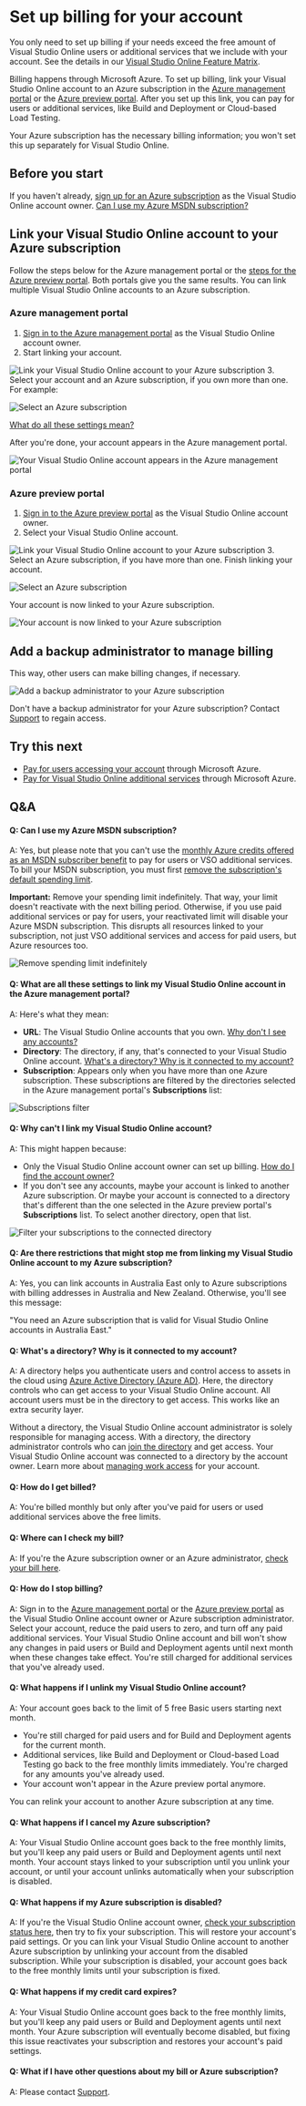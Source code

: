 <properties
	pageTitle="Set up billing for your account"
  description="Set up billing for your account"
  services="visual-studio-online"
  documentationCenter = ""
  authors="terryaustin"
  manager="terryaustin"
  editor="terryaustin" /> 

# Set up billing for your account


You only need to set up billing if your needs exceed the free amount 
of Visual Studio Online users or additional services that we include 
with your account. See the details in our 
[Visual Studio Online Feature Matrix](https://www.visualstudio.com/pricing/visual-studio-online-feature-matrix-vs).



Billing happens through Microsoft Azure. To set up billing,
link your Visual Studio Online account to an Azure subscription
in the [Azure management portal](https://manage.windowsazure.com)
or the [Azure preview portal](https://portal.azure.com). 
After you set up this link, you can pay for users or additional services,
like Build and Deployment or Cloud-based Load Testing.



Your Azure subscription has the necessary billing information; 
you won't set this up separately for Visual Studio Online.


## Before you start


If you haven't already, 
[sign up for an Azure subscription](https://account.windowsazure.com/subscriptions/)
as the Visual Studio Online account owner. 
[Can I use my Azure MSDN subscription?](set-up-billing-for-your-account-vs.md#AzureMSDNSubscription)






## Link your Visual Studio Online account to your Azure subscription


Follow the steps below for the Azure management portal or the 
[steps for the Azure preview portal](set-up-billing-for-your-account-vs.md#AzurePortal). Both portals give you the same results.
You can link multiple Visual Studio Online accounts to an Azure subscription.


### Azure management portal

1. [Sign in to the Azure management portal](https://manage.windowsazure.com/) 
as the Visual Studio Online account owner.
2. Start linking your account.



![Link your Visual Studio Online account to your Azure subscription](./media/set-up-billing-for-your-account-vs/AzureDeveloperServicesStart.png)
3. Select your account and an Azure subscription, if you own more than one. For example:



![Select an Azure subscription](./media/set-up-billing-for-your-account-vs/AzureProvideAccountName.png)



[What do all these settings mean?](set-up-billing-for-your-account-vs.md#SettingsDescription)



After you're done, your account appears in the Azure management portal.



![Your Visual Studio Online account appears in the Azure management portal](./media/set-up-billing-for-your-account-vs/AzureAccountNowLinked.png)





### Azure preview portal

1. [Sign in to the Azure preview portal](https://portal.azure.com/) 
as the Visual Studio Online account owner.
2. Select your Visual Studio Online account.



![Link your Visual Studio Online account to your Azure subscription](./media/set-up-billing-for-your-account-vs/AP_VSO_StartLink.png)
3. Select an Azure subscription, if you have more than one. Finish linking your account.



![Select an Azure subscription](./media/set-up-billing-for-your-account-vs/AP_VSO_SelectSubscription.png)



Your account is now linked to your Azure subscription.



![Your account is now linked to your Azure subscription](./media/set-up-billing-for-your-account-vs/AP_VSO_Linked.png)





## Add a backup administrator to manage billing


This way, other users can make billing changes, if necessary.



![Add a backup administrator to your Azure subscription](./media/set-up-billing-for-your-account-vs/AzureAddSubscriptionAdmin.png)



Don't have a backup administrator for your Azure subscription? Contact 
[Support](http://azure.microsoft.com/en-us/support/options/) to regain access.


## Try this next

- [Pay for users accessing your account](get-more-user-licenses-vs.md) through Microsoft Azure.
- [Pay for Visual Studio Online additional services](get-more-build-or-load-testing-vs.md) 
through Microsoft Azure.

## Q&amp;A

#### Q: Can I use my Azure MSDN subscription?


A: Yes, but please note that you can't use the
[monthly Azure credits offered as an MSDN subscriber benefit](https://azure.microsoft.com/en-us/pricing/member-offers/msdn-benefits-details/) 
to pay for users or VSO additional services. To bill your MSDN subscription, you must first 
[remove the subscription's default spending limit](https://azure.microsoft.com/en-us/pricing/spending-limits/).



**Important:** Remove your spending limit indefinitely. 
That way, your limit doesn't reactivate with the next billing period. 
Otherwise, if you use paid additional services or pay for users, 
your reactivated limit will disable your Azure MSDN subscription. 
This disrupts all resources linked to your subscription, 
not just VSO additional services and access for paid users, but Azure resources too.



![Remove spending limit indefinitely](./media/set-up-billing-for-your-account-vs/azure-remove-spending-limit.png)






#### Q:    What are all these settings to link my Visual Studio Online account in the Azure management portal?


A:    Here's what they mean:


- **URL**: The Visual Studio Online accounts that you own. 
[Why don't I see any accounts?](set-up-billing-for-your-account-vs.md#CannotLinkVSOAccount)
- **Directory**: The directory, if any, 
that's connected to your Visual Studio Online account. 
[What's a directory? Why is it connected to my account?](set-up-billing-for-your-account-vs.md#WhyDirectory)
- **Subscription**: Appears only when you have more than one Azure subscription. 
These subscriptions are filtered by the directories selected in the Azure 
management portal's **Subscriptions** list:



![Subscriptions filter](./media/set-up-billing-for-your-account-vs/AzureSubscriptionsFilter.png)





#### Q:    Why can't I link my Visual Studio Online account?


A:  This might happen because:


- Only the Visual Studio Online account owner can set up billing. 
[How do I find the account owner?](change-account-ownership-vs.md#FindAccountOwner)
- If you don't see any accounts, maybe your account is linked to another Azure subscription. 
Or maybe your account is connected to a directory that's different than the one selected in the 
Azure preview portal's **Subscriptions** list. To select another directory, open that list.



![Filter your subscriptions to the connected directory ](./media/set-up-billing-for-your-account-vs/AzureSubscriptionsFilter.png)





#### Q:    Are there restrictions that might stop me from linking my Visual Studio Online account to my Azure subscription?


A:  Yes, you can link accounts in Australia East only to Azure subscriptions with billing addresses
 in Australia and New Zealand. Otherwise, you'll see this message:



"You need an Azure subscription that is valid for Visual Studio Online accounts in Australia East."


#### Q:    What's a directory? Why is it connected to my account?


A:    A directory helps you authenticate users and control access to assets in the cloud using 
[Azure Active Directory (Azure AD)](http://azure.microsoft.com/en-us/documentation/articles/active-directory-whatis/). 
Here, the directory controls who can get access to your Visual Studio Online account. 
All account users must be in the directory to get access. This works like an extra 
security layer.



Without a directory, the Visual Studio Online account administrator 
is solely responsible for managing access. With a directory, 
the directory administrator controls who can 
[join the directory](https://msdn.microsoft.com/library/azure/hh967632.aspx) 
and get access. Your Visual Studio Online account was connected 
to a directory by the account owner. Learn more about 
[managing work access](manage-organization-access-for-your-account-vs.md) 
for your account.






#### Q:    How do I get billed?


A:    You're billed monthly but only after you've paid for users 
or used additional services above the free limits.


#### Q:    Where can I check my bill?


A:    If you're the Azure subscription owner or an Azure administrator, 
[check your bill here](https://account.windowsazure.com/Subscriptions).


#### Q:    How do I stop billing?


A:    Sign in to the [Azure management portal](https://manage.windowsazure.com/) 
or the [Azure preview portal](https://portal.azure.com/) 
as the Visual Studio Online account owner or Azure subscription administrator. 
Select your account, reduce the paid users to zero, and turn off any 
paid additional services. Your Visual Studio Online account and bill won't show any 
changes in paid users or Build and Deployment agents until next month when 
these changes take effect. You're still charged for additional services that you've already used.






#### Q:    What happens if I unlink my Visual Studio Online account?


A:    Your account goes back to the limit of 5 free Basic users starting next month.


- You're still charged for paid users and for Build and Deployment agents
for the current month.
- Additional services, like Build and Deployment or Cloud-based Load Testing
go back to the free monthly limits immediately. 
You're charged for any amounts you've already used.
- Your account won't appear in the Azure preview portal anymore.


You can relink your account to another Azure subscription at any time.


#### Q:    What happens if I cancel my Azure subscription?


A:    Your Visual Studio Online account goes back to the free monthly limits, 
but you'll keep any paid users or Build and Deployment agents until next month. 
Your account stays linked to your subscription until you unlink your account, 
or until your account unlinks automatically when your subscription is disabled.






#### Q:    What happens if my Azure subscription is disabled?


A:    If you're the Visual Studio Online account owner, 
[check your subscription status here](https://account.windowsazure.com/), 
then try to fix your subscription. This will restore your account's paid 
settings. Or you can link your Visual Studio Online account to another Azure 
subscription by unlinking your account from the disabled subscription. 
While your subscription is disabled, your account goes back to the free 
monthly limits until your subscription is fixed.


#### Q:    What happens if my credit card expires?


A:    Your Visual Studio Online account goes back to the free monthly limits, 
but you'll keep any paid users or Build and Deployment agents until next month. 
Your Azure subscription will eventually become disabled, but fixing this issue 
reactivates your subscription and restores your account's paid settings.


#### Q:    What if I have other questions about my bill or Azure subscription?


A:    Please contact [Support](https://azure.microsoft.com/en-us/support/options/).

